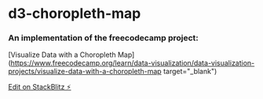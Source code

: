 # d3-choropleth-map

### An implementation of the freecodecamp project:
[Visualize Data with a Choropleth Map](https://www.freecodecamp.org/learn/data-visualization/data-visualization-projects/visualize-data-with-a-choropleth-map target="_blank")

[Edit on StackBlitz ⚡️](https://stackblitz.com/edit/js-qlzz5x)
